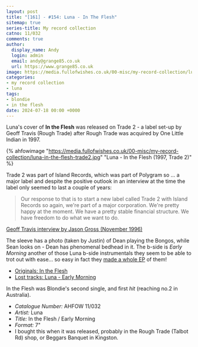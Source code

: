```yaml
---
layout: post
title: "[161] - #154: Luna - In The Flesh"
sitemap: true
series-title: My record collection
catno: 11/032
comments: true
author:
  display_name: Andy
  login: admin
  email: andy@grange85.co.uk
  url: https://www.grange85.co.uk
image: https://media.fullofwishes.co.uk/00-misc/my-record-collection/luna-in-the-flesh-trade2.jpg
categories:
- my record collection
- luna
tags:
- blondie
- in the flesh
date: 2024-07-18 00:00 +0000
---
```

Luna's cover of **In the Flesh** was released on Trade 2 - a label set-up by Geoff Travis (Rough Trade) after Rough Trade was acquired by One Little Indian in 1997. 

{% ahfowimage "https://media.fullofwishes.co.uk/00-misc/my-record-collection/luna-in-the-flesh-trade2.jpg" "Luna - In the Flesh (1997, Trade 2)" %}

Trade 2 was part of Island Records, which was part of Polygram so ... a major label and despite the positive outlook in an interview at the time the label only seemed to last a couple of years:

<blockquote>
Our response to that is to start a new label called Trade 2 with Island Records so again, we're part of a major corporation. We're pretty happy at the moment. We have a pretty stable financial structure. We have freedom to do what we want to do.
</blockquote>
<p class="caption"><a href="https://www.furious.com/perfect/rt.html">Geoff Travis interview by Jason Gross (November 1996)</a></p>

The sleeve has a photo (taken by Justin) of Dean playing the Bongos, while Sean looks on - Dean has phenomenal bedhead in it. The b-side is _Early Morning_ another of those Luna b-side instrumentals they seem to be able to trot out with ease... so easy in fact they [made a whole EP](/2024/06/03/my-record-collection-141-luna-a-place-of-greater-safety/) of them!

- [Originals: In the Flesh](/2013/09/25/originals-in-the-flesh-by-blondie-covered-by-luna/)
- [Lost tracks: Luna - Early Morning](/2021/05/21/audio-lost-tracks-luna-early-morning/)

In the Flesh was Blondie's second single, and first _hit_ (reaching no.2 in Australia).

 - *Catalogue Number:* AHFOW 11/032
 - *Artist:* Luna 
 - *Title:* In the Flesh / Early Morning
 - *Format:* 7"
 - I bought this when it was released, probably in the Rough Trade (Talbot Rd) shop, or Beggars Banquet in Kingston.

